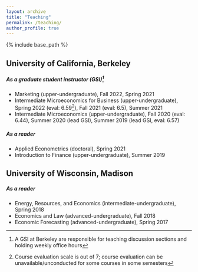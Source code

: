 ```yaml
---
layout: archive
title: "Teaching"
permalink: /teaching/
author_profile: true
---
```


{% include base_path %}

University of California, Berkeley
-----
##### As a graduate student instructor (GSI)[^1]
* Marketing (upper-undergraduate), Fall 2022, Spring 2021
* Intermediate Microeconomics for Business (upper-undergraduate), Spring 2022 (eval: 6.59[^2]), Fall 2021 (eval: 6.5), Summer 2021
* Intermediate Microeconomics (upper-undergraduate), Fall 2020 (eval: 6.44), Summer 2020 (lead GSI), Summer 2019 (lead GSI, eval: 6.57)

[^1]: A GSI at Berkeley are responsible for teaching discussion sections and holding weekly office hours
[^2]: Course evaluation scale is out of 7; course evaluation can be unavailable/unconducted for some courses in some semesters 

##### As a reader
* Applied Econometrics (doctoral), Spring 2021
* Introduction to Finance (upper-undergraduate), Summer 2019

University of Wisconsin, Madison
-----
##### As a reader
* Energy, Resources, and Economics (intermediate-undergraduate), Spring 2018
* Economics and Law (advanced-undergraduate), Fall 2018
* Economic Forecasting (advanced-undergraduate), Spring 2017